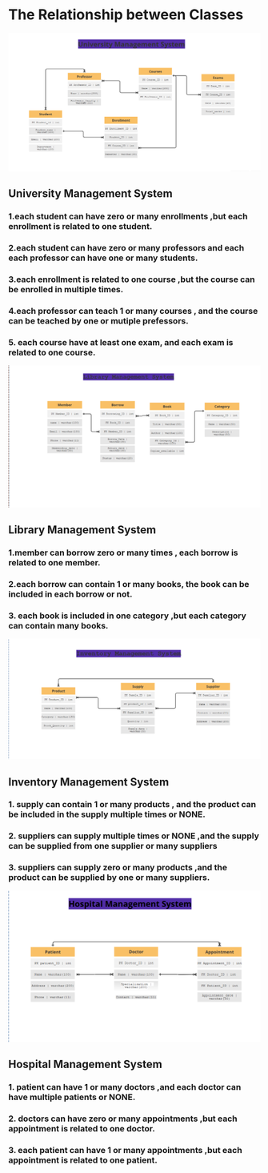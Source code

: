 #  The Relationship between Classes 

 ![Image Alt Text](./university.png)
## University Management System

### 1.each student can have zero or many enrollments ,but each enrollment is related to one student.
### 2.each student can have zero or many professors and each each professor can have one or many students.
### 3.each enrollment is related to one course ,but the course can be enrolled in multiple times.
### 4.each professor can teach 1 or many courses , and the course can be teached by one or mutiple prefessors.
### 5. each course have at least one exam, and each exam is related to one course.


![Image Alt Text](./Library.png)
## Library Management System

### 1.member can borrow zero or many times , each borrow is related to one member.
### 2.each borrow can contain 1 or many books, the book can be included in each borrow or not.
### 3. each book is included in one category ,but each category can contain many books.


![Image Alt Text](./Inventory.png)
## Inventory Management System

### 1. supply can contain 1 or many products , and the product can be included in the supply multiple times or NONE.
### 2. suppliers can supply multiple times or NONE ,and the supply can be supplied from one supplier or many suppliers
### 3. suppliers can supply zero or many products ,and the product can be supplied by one or many suppliers.

![Image Alt Text](./Hospital.png)
## Hospital Management System

### 1. patient can have 1 or many doctors ,and each doctor can have multiple patients or NONE.
### 2. doctors can have zero or many appointments ,but each appointment is related to one doctor.
### 3. each patient can have 1 or many appointments ,but each appointment is related to one patient.

